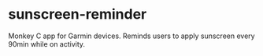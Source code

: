 # sunscreen-reminder
Monkey C app for Garmin devices. Reminds users to apply sunscreen every 90min while on activity.
